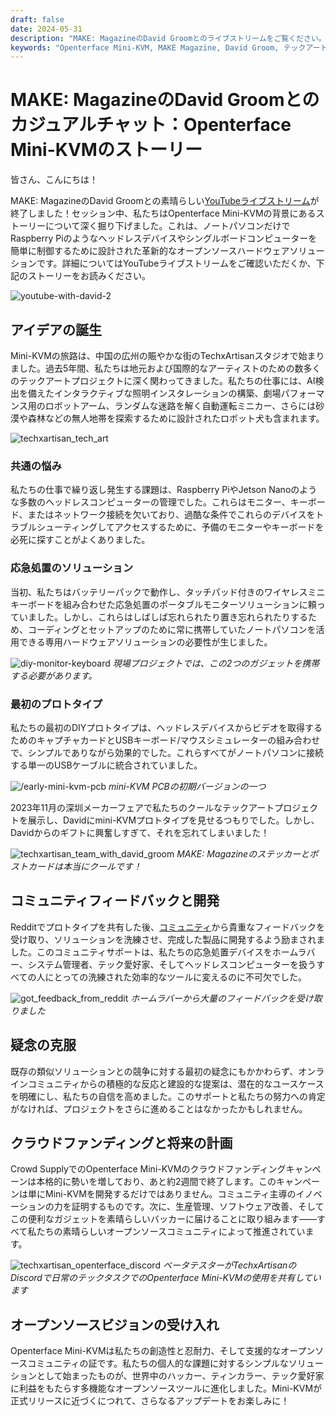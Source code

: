 ```yaml
---
draft: false
date: 2024-05-31
description: "MAKE: MagazineのDavid Groomとのライブストリームをご覧ください。Openterface Mini-KVMの起源ストーリーについて、テックアートプロジェクトからコミュニティ主導の開発、そしてヘッドレスデバイス管理のためのオープンソースソリューション作成の旅路について議論しました。"
keywords: "Openterface Mini-KVM, MAKE Magazine, David Groom, テックアートプロジェクト, オープンソースハードウェア, ヘッドレスコンピューター制御, Raspberry Pi管理, TechxArtisanスタジオ, メーカーコミュニティ, クラウドファンディングキャンペーン, DIYエレクトロニクス, ハードウェア開発, ライブストリームインタビュー"
---
```


# MAKE: MagazineのDavid Groomとのカジュアルチャット：Openterface Mini-KVMのストーリー

皆さん、こんにちは！

MAKE: MagazineのDavid Groomとの素晴らしい[YouTubeライブストリーム](https://www.youtube.com/live/lwitzvmxsgc?si=s9a1t5_Sce5v22e1)が終了しました！セッション中、私たちはOpenterface Mini-KVMの背景にあるストーリーについて深く掘り下げました。これは、ノートパソコンだけでRaspberry Piのようなヘッドレスデバイスやシングルボードコンピューターを簡単に制御するために設計された革新的なオープンソースハードウェアソリューションです。詳細についてはYouTubeライブストリームをご確認いただくか、下記のストーリーをお読みください。

![youtube-with-david-2](https://www.crowdsupply.com/img/2b83/081f1376-b266-4e83-b1af-5628dbe62b83/youtube-with-david_jpg_gallery-lg.jpg)

## アイデアの誕生

Mini-KVMの旅路は、中国の広州の賑やかな街のTechxArtisanスタジオで始まりました。過去5年間、私たちは地元および国際的なアーティストのための数多くのテックアートプロジェクトに深く関わってきました。私たちの仕事には、AI検出を備えたインタラクティブな照明インスタレーションの構築、劇場パフォーマンス用のロボットアーム、ランダムな迷路を解く自動運転ミニカー、さらには砂漠や森林などの無人地帯を探索するために設計されたロボット犬も含まれます。

![techxartisan_tech_art](https://www.crowdsupply.com/img/bce8/9c580077-993a-42b2-b781-a30d34acbce8/techxartisan-tech-art_jpg_gallery-lg.jpg)

### 共通の悩み
私たちの仕事で繰り返し発生する課題は、Raspberry PiやJetson Nanoのような多数のヘッドレスコンピューターの管理でした。これらはモニター、キーボード、またはネットワーク接続を欠いており、過酷な条件でこれらのデバイスをトラブルシューティングしてアクセスするために、予備のモニターやキーボードを必死に探すことがよくありました。

### 応急処置のソリューション
当初、私たちはバッテリーパックで動作し、タッチパッド付きのワイヤレスミニキーボードを組み合わせた応急処置のポータブルモニターソリューションに頼っていました。しかし、これらはしばしば忘れられたり置き忘れられたりするため、コーディングとセットアップのために常に携帯していたノートパソコンを活用できる専用ハードウェアソリューションの必要性が生じました。

![diy-monitor-keyboard](https://www.crowdsupply.com/img/2efd/4459eff9-2d01-4552-ac91-a1941ed82efd/diy-monitor-keyboard_jpg_gallery-lg.jpg)
*現場プロジェクトでは、この2つのガジェットを携帯する必要があります。*

### 最初のプロトタイプ
私たちの最初のDIYプロトタイプは、ヘッドレスデバイスからビデオを取得するためのキャプチャカードとUSBキーボード/マウスシミュレーターの組み合わせで、シンプルでありながら効果的でした。これらすべてがノートパソコンに接続する単一のUSBケーブルに統合されていました。

![/early-mini-kvm-pcb](https://www.crowdsupply.com/img/1f7e/fb91d879-dee7-45cc-bbdc-dc3ea5731f7e/early-mini-kvm-pcb_jpg_gallery-lg.jpg)
*mini-KVM PCBの初期バージョンの一つ*

2023年11月の深圳メーカーフェアで私たちのクールなテックアートプロジェクトを展示し、Davidにmini-KVMプロトタイプを見せるつもりでした。しかし、Davidからのギフトに興奮しすぎて、それを忘れてしまいました！

![techxartisan_team_with_david_groom](https://www.crowdsupply.com/img/bc4e/17bdcc6e-0a34-4f2f-bf64-fee0b8d6bc4e/techxartisan-team-with-david-groom_jpg_gallery-lg.jpg)
*MAKE: Magazineのステッカーとポストカードは本当にクールです！*

## コミュニティフィードバックと開発
Redditでプロトタイプを共有した後、[コミュニティ](http://openterface.com/community/#community-contributors)から貴重なフィードバックを受け取り、ソリューションを洗練させ、完成した製品に開発するよう励まされました。このコミュニティサポートは、私たちの応急処置デバイスをホームラバー、システム管理者、テック愛好家、そしてヘッドレスコンピューターを扱うすべての人にとっての洗練された効率的なツールに変えるのに不可欠でした。

![got_feedback_from_reddit](https://www.crowdsupply.com/img/b24b/e04dfa15-1e5b-4bfb-b97c-acdba784b24b/got-feedback-from-reddit_jpg_gallery-lg.jpg)
*ホームラバーから大量のフィードバックを受け取りました*

## 疑念の克服
既存の類似ソリューションとの競争に対する最初の疑念にもかかわらず、オンラインコミュニティからの積極的な反応と建設的な提案は、潜在的なユースケースを明確にし、私たちの自信を高めました。このサポートと私たちの努力への肯定がなければ、プロジェクトをさらに進めることはなかったかもしれません。

## クラウドファンディングと将来の計画
Crowd SupplyでのOpenterface Mini-KVMのクラウドファンディングキャンペーンは本格的に勢いを増しており、あと約2週間で終了します。このキャンペーンは単にMini-KVMを開発するだけではありません。コミュニティ主導のイノベーションの力を証明するものです。次に、生産管理、ソフトウェア改善、そしてこの便利なガジェットを素晴らしいバッカーに届けることに取り組みます——すべて私たちの素晴らしいオープンソースコミュニティによって推進されています。

![techxartisan_openterface_discord](https://www.crowdsupply.com/img/8d7a/58e213e7-7a81-47b4-9d6b-69be3c698d7a/techxartisan-openterface-discord_jpg_gallery-lg.jpg)
*ベータテスターがTechxArtisanのDiscordで日常のテックタスクでのOpenterface Mini-KVMの使用を共有しています*

## オープンソースビジョンの受け入れ

Openterface Mini-KVMは私たちの創造性と忍耐力、そして支援的なオープンソースコミュニティの証です。私たちの個人的な課題に対するシンプルなソリューションとして始まったものが、世界中のハッカー、ティンカラー、テック愛好家に利益をもたらす多機能なオープンソースツールに進化しました。Mini-KVMが正式リリースに近づくにつれて、さらなるアップデートをお楽しみに！
